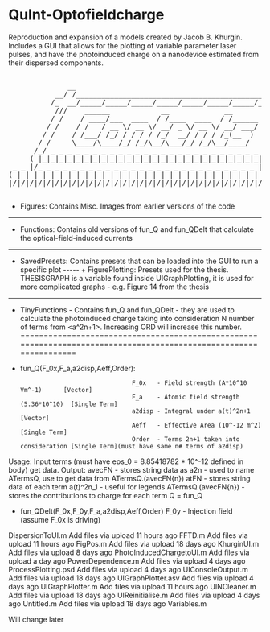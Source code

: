 # QuInt-Optofieldcharge
Reproduction and expansion of a models created by Jacob B. Khurgin. Includes a GUI that allows for the plotting of variable parameter laser pulses, and have the photoinduced charge on a nanodevice estimated from their dispersed components.
<pre>                                                                       
              __                                                    __ 
           __/ /___________________________________________________/ /_
          /_  __/_____/_____/_____/_____/_____/_____/_____/_____/_  __/
           ///    ______            __             __            ///   
          / /    / ____/___  ____  / /____  ____  / /______     / /    
         / /    / /   / __ \/ __ \/ __/ _ \/ __ \/ __/ ___/    / /     
        / /    / /___/ /_/ / / / / /_/  __/ / / / /_(__  )    / /      
       / /     \____/\____/_/ /_/\__/\___/_/ /_/\__/____/    / /       
      /_/ _ _ _ _ _ _ _ _ _ _ _ _ _ _ _ _ _ _ _ _ _ _ _ _ _ /_/        
     ( |_|_|_|_|_|_|_|_|_|_|_|_|_|_|_|_|_|_|_|_|_|_|_|_|_|_| )         
 _ _ |/_ _ _ _ _ _ _ _ _ _ _ _ _ _ _ _ _ _ _ _ _ _ _ _ _ _ |/_ _ _     
( | | | | | | | | | | | | | | | | | | | | | | | | | | | | | | | | )    
|/|/|/|/|/|/|/|/|/|/|/|/|/|/|/|/|/|/|/|/|/|/|/|/|/|/|/|/|/|/|/|/|/   
 </pre>
+ Figures: Contains Misc. Images from earlier versions of the code 
------------------------------------------------------------------------------------------------------------------
+ Functions: Contains old versions of fun_Q and fun_QDelt that calculate the optical-field-induced currents
------------------------------------------------------------------------------------------------------------------
+ SavedPresets: Contains presets that can be loaded into the GUI to run a specific plot
----- + FigurePlotting: Presets used for the thesis. THESISGRAPH is a variable found inside UIGraphPlotting, it is 
                        used for more complicated graphs - e.g. Figure 14 from the thesis
------------------------------------------------------------------------------------------------------------------
+ TinyFunctions - Contains fun_Q and fun_QDelt - they are used to calculate the photoinduced charge taking into 
                   consideration N number of terms from <a^2n+1>. Increasing ORD will increase this number.
==================================================================================================================
+ fun_Q(F_0x,F_a,a2disp,Aeff,Order): 

                                     F_0x   - Field strength (A*10^10 Vm^-1)      [Vector]
                                     F_a    - Atomic field strength (5.36*10^10)  [Single Term]
                                     a2disp - Integral under a(t)^2n+1            [Vector]
                                     Aeff   - Effective Area (10^-12 m^2)         [Single Term]
                                     Order  - Terms 2n+1 taken into consideration [Single Term](must have same n# terms of a2disp)
 
 Usage: Input terms (must have eps_0 =  8.85418782 * 10^-12 defined in body) get data.
 Output:  avecFN - stores string data as a2n - used to name ATermsQ, use to get data from ATermsQ.(avecFN{n})
          atFN   - stores string data of each term a(t)^2n_1   - useful for legends
          ATermsQ.(avecFN{n}) - stores the contributions to charge for each term
 Q = fun_Q 
+ fun_QDelt(F_0x,F_0y,F_a,a2disp,Aeff,Order)
                                      F_0y  - Injection field (assume F_0x is driving)
                                      

DispersionToUI.m	Add files via upload	11 hours ago
FFTD.m	Add files via upload	11 hours ago
FigPos.m	Add files via upload	18 days ago
KhurginUI.m	Add files via upload	8 days ago
PhotoInducedChargetoUI.m	Add files via upload	a day ago
PowerDependence.m	Add files via upload	4 days ago
ProcessPlotting.psd	Add files via upload	4 days ago
UIConsoleOutput.m	Add files via upload	18 days ago
UIGraphPlotter.asv	Add files via upload	4 days ago
UIGraphPlotter.m	Add files via upload	11 hours ago
UINCleaner.m	Add files via upload	18 days ago
UIReinitialise.m	Add files via upload	4 days ago
Untitled.m	Add files via upload	18 days ago
Variables.m
 
 Will change later

